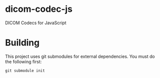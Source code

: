 # dicom-codec-js
DICOM Codecs for JavaScript

# Building

This project uses git submodules for external dependencies.  You must do the following first:

```
git submodule init
```
